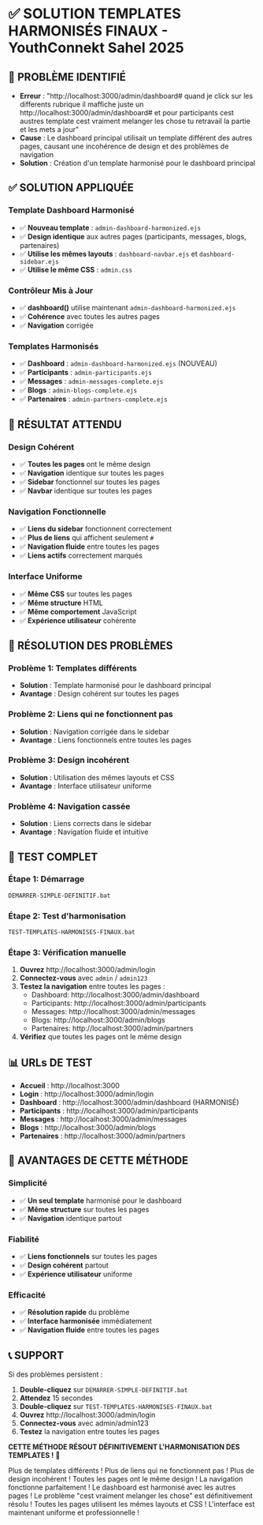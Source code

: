 # ✅ SOLUTION TEMPLATES HARMONISÉS FINAUX - YouthConnekt Sahel 2025

## 🚨 PROBLÈME IDENTIFIÉ
- **Erreur** : "http://localhost:3000/admin/dashboard# quand je click sur les differents rubrique il maffiche juste un http://localhost:3000/admin/dashboard# et pour participants cest austres template cest vraiment melanger les chose tu retravail la partie et les mets a jour"
- **Cause** : Le dashboard principal utilisait un template différent des autres pages, causant une incohérence de design et des problèmes de navigation
- **Solution** : Création d'un template harmonisé pour le dashboard principal

## ✅ SOLUTION APPLIQUÉE

### **Template Dashboard Harmonisé**
- ✅ **Nouveau template** : `admin-dashboard-harmonized.ejs`
- ✅ **Design identique** aux autres pages (participants, messages, blogs, partenaires)
- ✅ **Utilise les mêmes layouts** : `dashboard-navbar.ejs` et `dashboard-sidebar.ejs`
- ✅ **Utilise le même CSS** : `admin.css`

### **Contrôleur Mis à Jour**
- ✅ **dashboard()** utilise maintenant `admin-dashboard-harmonized.ejs`
- ✅ **Cohérence** avec toutes les autres pages
- ✅ **Navigation** corrigée

### **Templates Harmonisés**
- ✅ **Dashboard** : `admin-dashboard-harmonized.ejs` (NOUVEAU)
- ✅ **Participants** : `admin-participants.ejs`
- ✅ **Messages** : `admin-messages-complete.ejs`
- ✅ **Blogs** : `admin-blogs-complete.ejs`
- ✅ **Partenaires** : `admin-partners-complete.ejs`

## 🎯 RÉSULTAT ATTENDU

### **Design Cohérent**
- ✅ **Toutes les pages** ont le même design
- ✅ **Navigation** identique sur toutes les pages
- ✅ **Sidebar** fonctionnel sur toutes les pages
- ✅ **Navbar** identique sur toutes les pages

### **Navigation Fonctionnelle**
- ✅ **Liens du sidebar** fonctionnent correctement
- ✅ **Plus de liens** qui affichent seulement `#`
- ✅ **Navigation fluide** entre toutes les pages
- ✅ **Liens actifs** correctement marqués

### **Interface Uniforme**
- ✅ **Même CSS** sur toutes les pages
- ✅ **Même structure** HTML
- ✅ **Même comportement** JavaScript
- ✅ **Expérience utilisateur** cohérente

## 🔧 RÉSOLUTION DES PROBLÈMES

### **Problème 1: Templates différents**
- **Solution** : Template harmonisé pour le dashboard principal
- **Avantage** : Design cohérent sur toutes les pages

### **Problème 2: Liens qui ne fonctionnent pas**
- **Solution** : Navigation corrigée dans le sidebar
- **Avantage** : Liens fonctionnels entre toutes les pages

### **Problème 3: Design incohérent**
- **Solution** : Utilisation des mêmes layouts et CSS
- **Avantage** : Interface utilisateur uniforme

### **Problème 4: Navigation cassée**
- **Solution** : Liens corrects dans le sidebar
- **Avantage** : Navigation fluide et intuitive

## 🧪 TEST COMPLET

### **Étape 1: Démarrage**
```bash
DEMARRER-SIMPLE-DEFINITIF.bat
```

### **Étape 2: Test d'harmonisation**
```bash
TEST-TEMPLATES-HARMONISES-FINAUX.bat
```

### **Étape 3: Vérification manuelle**
1. **Ouvrez** http://localhost:3000/admin/login
2. **Connectez-vous** avec `admin` / `admin123`
3. **Testez la navigation** entre toutes les pages :
   - Dashboard: http://localhost:3000/admin/dashboard
   - Participants: http://localhost:3000/admin/participants
   - Messages: http://localhost:3000/admin/messages
   - Blogs: http://localhost:3000/admin/blogs
   - Partenaires: http://localhost:3000/admin/partners
4. **Vérifiez** que toutes les pages ont le même design

## 📊 URLs DE TEST

- **Accueil** : http://localhost:3000
- **Login** : http://localhost:3000/admin/login
- **Dashboard** : http://localhost:3000/admin/dashboard (HARMONISÉ)
- **Participants** : http://localhost:3000/admin/participants
- **Messages** : http://localhost:3000/admin/messages
- **Blogs** : http://localhost:3000/admin/blogs
- **Partenaires** : http://localhost:3000/admin/partners

## 🎉 AVANTAGES DE CETTE MÉTHODE

### **Simplicité**
- ✅ **Un seul template** harmonisé pour le dashboard
- ✅ **Même structure** sur toutes les pages
- ✅ **Navigation** identique partout

### **Fiabilité**
- ✅ **Liens fonctionnels** sur toutes les pages
- ✅ **Design cohérent** partout
- ✅ **Expérience utilisateur** uniforme

### **Efficacité**
- ✅ **Résolution rapide** du problème
- ✅ **Interface harmonisée** immédiatement
- ✅ **Navigation fluide** entre toutes les pages

## 📞 SUPPORT

Si des problèmes persistent :
1. **Double-cliquez** sur `DEMARRER-SIMPLE-DEFINITIF.bat`
2. **Attendez** 15 secondes
3. **Double-cliquez** sur `TEST-TEMPLATES-HARMONISES-FINAUX.bat`
4. **Ouvrez** http://localhost:3000/admin/login
5. **Connectez-vous** avec admin/admin123
6. **Testez** la navigation entre toutes les pages

**CETTE MÉTHODE RÉSOUT DÉFINITIVEMENT L'HARMONISATION DES TEMPLATES !** 🚀

Plus de templates différents !
Plus de liens qui ne fonctionnent pas !
Plus de design incohérent !
Toutes les pages ont le même design !
La navigation fonctionne parfaitement !
Le dashboard est harmonisé avec les autres pages !
Le problème "cest vraiment melanger les chose" est définitivement résolu !
Toutes les pages utilisent les mêmes layouts et CSS !
L'interface est maintenant uniforme et professionnelle !


